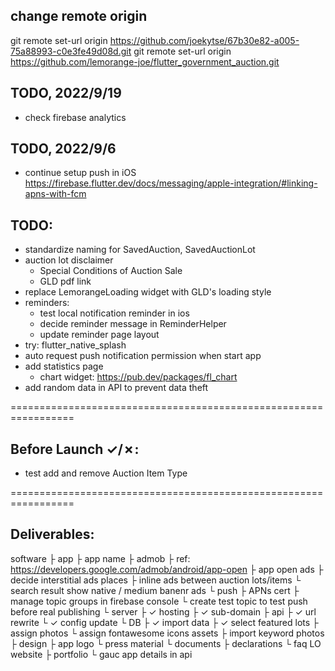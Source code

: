 ## change remote origin
git remote set-url origin https://github.com/joekytse/67b30e82-a005-75a88993-c0e3fe49d08d.git
git remote set-url origin https://github.com/lemorange-joe/flutter_government_auction.git

## TODO, 2022/9/19
- check firebase analytics 
## TODO, 2022/9/6
- continue setup push in iOS
https://firebase.flutter.dev/docs/messaging/apple-integration/#linking-apns-with-fcm


## TODO:
- standardize naming for SavedAuction, SavedAuctionLot
- auction lot disclaimer
  - Special Conditions of Auction Sale
  - GLD pdf link
- replace LemorangeLoading widget with GLD's loading style
- reminders:
  - test local notification reminder in ios
  - decide reminder message in ReminderHelper
  - update reminder page layout
- try: flutter_native_splash
- auto request push notification permission when start app
- add statistics page
  - chart widget: https://pub.dev/packages/fl_chart
- add random data in API to prevent data theft

=================================================================

## Before Launch ✓/✗:
- test add and remove Auction Item Type

=================================================================

## Deliverables:
software
├ app
  ├ app name
  ├ admob
    ├ ref: https://developers.google.com/admob/android/app-open
    ├ app open ads
    ├ decide interstitial ads places
    ├ inline ads between auction lots/items
    └ search result show native / medium banenr ads
  └ push
    ├ APNs cert
    ├ manage topic groups in firebase console
    └ create test topic to test push before real publishing
└ server
  ├ ✓ hosting
  ├ ✓ sub-domain
  ├ api
    ├ ✓ url rewrite
    └ ✓ config update
  └ DB
    ├ ✓ import data
    ├ ✓ select featured lots
    ├ assign photos
    └ assign fontawesome icons
assets
├ import keyword photos
├ design
  ├ app logo
  └ press material
└ documents
  ├ declarations
  └ faq
LO website
├ portfolio
└ gauc app details in api

